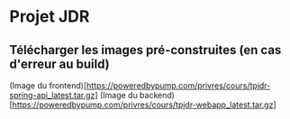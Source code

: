 # Projet JDR

## Télécharger les images pré-construites (en cas d'erreur au build)
(Image du frontend)[https://poweredbypump.com/privres/cours/tpjdr-spring-api_latest.tar.gz]
(Image du backend)[https://poweredbypump.com/privres/cours/tpjdr-webapp_latest.tar.gz]
